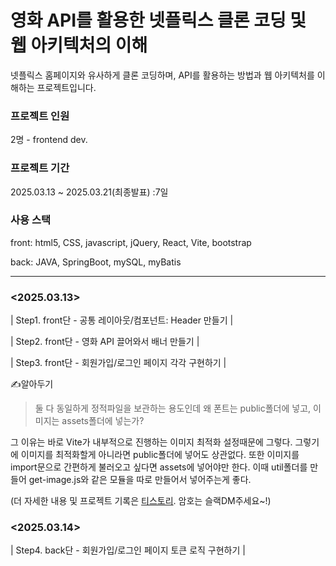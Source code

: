 # 영화 API를 활용한 넷플릭스 클론 코딩 및 웹 아키텍처의 이해
넷플릭스 홈페이지와 유사하게 클론 코딩하며, API를 활용하는 방법과 웹 아키텍처를 이해하는 프로젝트입니다.

### 프로젝트 인원
2명 - frontend dev.

### 프로젝트 기간
2025.03.13 ~ 2025.03.21(최종발표) :7일

### 사용 스택
front: html5, CSS, javascript, jQuery, React, Vite, bootstrap 

back: JAVA, SpringBoot, mySQL, myBatis

----------------------------------------------------------------------------------------------------

### <2025.03.13>

| Step1. front단 - 공통 레이아웃/컴포넌트: Header 만들기 |

| Step2. front단 - 영화 API 끌어와서 배너 만들기 |

| Step3. front단 - 회원가입/로그인 페이지 각각 구현하기 |


✍️알아두기

> 둘 다 동일하게 정적파일을 보관하는 용도인데 왜 폰트는 public폴더에 넣고, 이미지는 assets폴더에 넣는가?

그 이유는 바로 Vite가 내부적으로 진행하는 이미지 최적화 설정때문에 그렇다. 그렇기에 이미지를 최적화할게 아니라면 public폴더에 넣어도 상관없다. 또한 이미지를 import문으로 간편하게 불러오고 싶다면 assets에 넣어야만 한다. 이때 util폴더를 만들어 get-image.js와 같은 모듈을 따로 만들어서 넣어주는게 좋다.

(더 자세한 내용 및 프로젝트 기록은 [티스토리](https://kenco.tistory.com/56). 암호는 슬랙DM주세요~!)


### <2025.03.14>
| Step4. back단 - 회원가입/로그인 페이지 토큰 로직 구현하기 |

